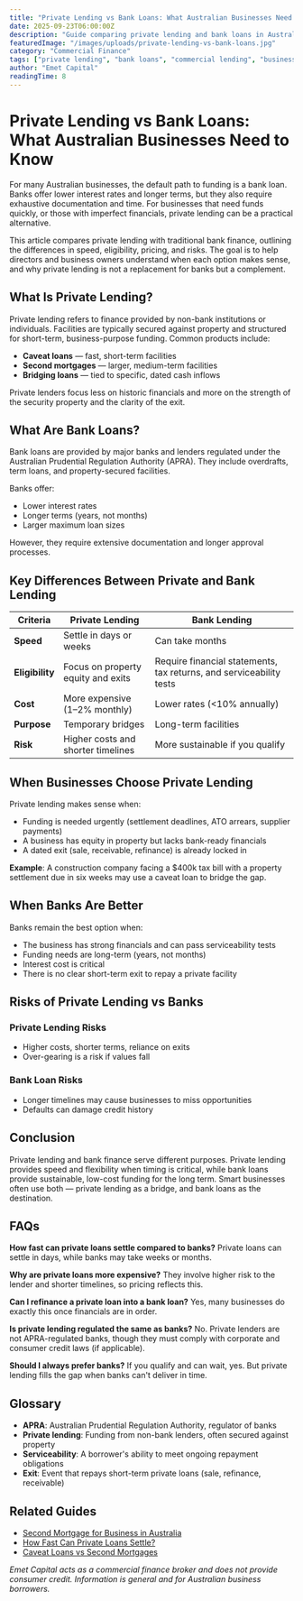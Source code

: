 ```yaml
---
title: "Private Lending vs Bank Loans: What Australian Businesses Need to Know"
date: 2025-09-23T06:00:00Z
description: "Guide comparing private lending and bank loans in Australia: differences in speed, costs, eligibility, risks, and when each option fits."
featuredImage: "/images/uploads/private-lending-vs-bank-loans.jpg"
category: "Commercial Finance"
tags: ["private lending", "bank loans", "commercial lending", "business finance"]
author: "Emet Capital"
readingTime: 8
---
```


# Private Lending vs Bank Loans: What Australian Businesses Need to Know

For many Australian businesses, the default path to funding is a bank loan. Banks offer lower interest rates and longer terms, but they also require exhaustive documentation and time. For businesses that need funds quickly, or those with imperfect financials, private lending can be a practical alternative.

This article compares private lending with traditional bank finance, outlining the differences in speed, eligibility, pricing, and risks. The goal is to help directors and business owners understand when each option makes sense, and why private lending is not a replacement for banks but a complement.

## What Is Private Lending?

Private lending refers to finance provided by non-bank institutions or individuals. Facilities are typically secured against property and structured for short-term, business-purpose funding. Common products include:

- **Caveat loans** — fast, short-term facilities
- **Second mortgages** — larger, medium-term facilities
- **Bridging loans** — tied to specific, dated cash inflows

Private lenders focus less on historic financials and more on the strength of the security property and the clarity of the exit.

## What Are Bank Loans?

Bank loans are provided by major banks and lenders regulated under the Australian Prudential Regulation Authority (APRA). They include overdrafts, term loans, and property-secured facilities.

Banks offer:

- Lower interest rates
- Longer terms (years, not months)
- Larger maximum loan sizes

However, they require extensive documentation and longer approval processes.

## Key Differences Between Private and Bank Lending

| **Criteria** | **Private Lending** | **Bank Lending** |
|--------------|-------------------|------------------|
| **Speed** | Settle in days or weeks | Can take months |
| **Eligibility** | Focus on property equity and exits | Require financial statements, tax returns, and serviceability tests |
| **Cost** | More expensive (1–2% monthly) | Lower rates (<10% annually) |
| **Purpose** | Temporary bridges | Long-term facilities |
| **Risk** | Higher costs and shorter timelines | More sustainable if you qualify |

## When Businesses Choose Private Lending

Private lending makes sense when:

- Funding is needed urgently (settlement deadlines, ATO arrears, supplier payments)
- A business has equity in property but lacks bank-ready financials
- A dated exit (sale, receivable, refinance) is already locked in

**Example**: A construction company facing a $400k tax bill with a property settlement due in six weeks may use a caveat loan to bridge the gap.

## When Banks Are Better

Banks remain the best option when:

- The business has strong financials and can pass serviceability tests
- Funding needs are long-term (years, not months)
- Interest cost is critical
- There is no clear short-term exit to repay a private facility

## Risks of Private Lending vs Banks

### Private Lending Risks
- Higher costs, shorter terms, reliance on exits
- Over-gearing is a risk if values fall

### Bank Loan Risks
- Longer timelines may cause businesses to miss opportunities
- Defaults can damage credit history

## Conclusion

Private lending and bank finance serve different purposes. Private lending provides speed and flexibility when timing is critical, while bank loans provide sustainable, low-cost funding for the long term. Smart businesses often use both — private lending as a bridge, and bank loans as the destination.

## FAQs

**How fast can private loans settle compared to banks?**
Private loans can settle in days, while banks may take weeks or months.

**Why are private loans more expensive?**
They involve higher risk to the lender and shorter timelines, so pricing reflects this.

**Can I refinance a private loan into a bank loan?**
Yes, many businesses do exactly this once financials are in order.

**Is private lending regulated the same as banks?**
No. Private lenders are not APRA-regulated banks, though they must comply with corporate and consumer credit laws (if applicable).

**Should I always prefer banks?**
If you qualify and can wait, yes. But private lending fills the gap when banks can't deliver in time.

## Glossary

- **APRA**: Australian Prudential Regulation Authority, regulator of banks
- **Private lending**: Funding from non-bank lenders, often secured against property
- **Serviceability**: A borrower's ability to meet ongoing repayment obligations
- **Exit**: Event that repays short-term private loans (sale, refinance, receivable)

## Related Guides

- [Second Mortgage for Business in Australia](/resources/guides/second-mortgage-for-business-australia)
- [How Fast Can Private Loans Settle?](/resources/guides/how-fast-private-loans-settle)
- [Caveat Loans vs Second Mortgages](/resources/guides/caveat-loans-vs-second-mortgages)

*Emet Capital acts as a commercial finance broker and does not provide consumer credit. Information is general and for Australian business borrowers.*